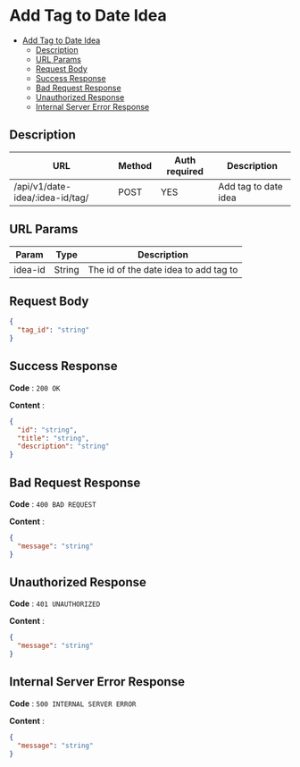 # Add Tag to Date Idea

<!--toc:start-->

- [Add Tag to Date Idea](#add-tag-to-date-idea)
  - [Description](#description)
  - [URL Params](#url-params)
  - [Request Body](#request-body)
  - [Success Response](#success-response)
  - [Bad Request Response](#bad-request-response)
  - [Unauthorized Response](#unauthorized-response)
  - [Internal Server Error Response](#internal-server-error-response)
  <!--toc:end-->

## Description

| URL                             | Method | Auth required | Description          |
| ------------------------------- | ------ | ------------- | -------------------- |
| /api/v1/date-idea/:idea-id/tag/ | POST   | YES           | Add tag to date idea |

## URL Params

| Param   | Type   | Description                           |
| ------- | ------ | ------------------------------------- |
| idea-id | String | The id of the date idea to add tag to |

## Request Body

```json
{
  "tag_id": "string"
}
```

## Success Response

**Code** : `200 OK`

**Content** :

```json
{
  "id": "string",
  "title": "string",
  "description": "string"
}
```

## Bad Request Response

**Code** : `400 BAD REQUEST`

**Content** :

```json
{
  "message": "string"
}
```

## Unauthorized Response

**Code** : `401 UNAUTHORIZED`

**Content** :

```json
{
  "message": "string"
}
```

## Internal Server Error Response

**Code** : `500 INTERNAL SERVER ERROR`

**Content** :

```json
{
  "message": "string"
}
```
